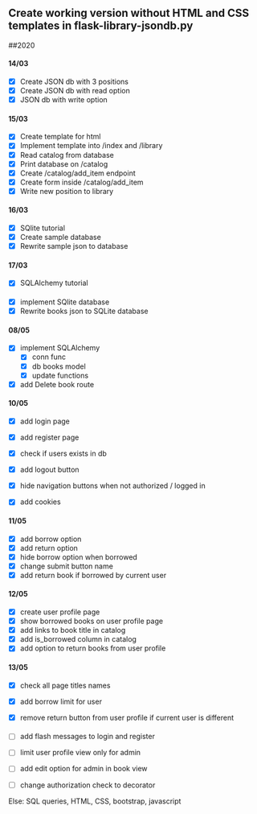 ## Create working version without HTML and CSS templates in flask-library-jsondb.py
##2020

#### 14/03
- [x] Create JSON db with 3 positions
- [x] Create JSON db with read option
- [x] JSON db with write option

#### 15/03
- [x] Create template for html
- [x] Implement template into /index and /library
- [x] Read catalog from database
- [x] Print database on /catalog
- [x] Create /catalog/add_item endpoint
- [x] Create form inside /catalog/add_item
- [x] Write new position to library

#### 16/03
- [x] SQlite tutorial
- [x] Create sample database
- [x] Rewrite sample json to database

#### 17/03
- [x] SQLAlchemy tutorial

#### 
- [x] implement SQlite database
- [x] Rewrite books json to SQLite database

#### 08/05
- [x] implement SQLAlchemy
    - [x] conn func
    - [x] db books model
    - [x] update functions
- [x] add Delete book route 

#### 10/05
- [x] add login page
- [x] add register page
- [x] check if users exists in db
- [x] add logout button

- [x] hide navigation buttons when not authorized / logged in
- [x] add cookies

#### 11/05
- [x] add borrow option
- [x] add return option
- [x] hide borrow option when borrowed
- [x] change submit button name
- [x] add return book if borrowed by current user

#### 12/05
- [x] create user profile page
- [x] show borrowed books on user profile page
- [x] add links to book title in catalog
- [x] add is_borrowed column in catalog
- [x] add option to return books from user profile

#### 13/05
- [x] check all page titles names
- [x] add borrow limit for user
- [x] remove return button from user profile if current user is different


####
- [ ] add flash messages to login and register
- [ ] limit user profile view only for admin
- [ ] add edit option for admin in book view
- [ ] change authorization check to decorator


Else:
SQL queries, HTML, CSS, bootstrap, javascript 
